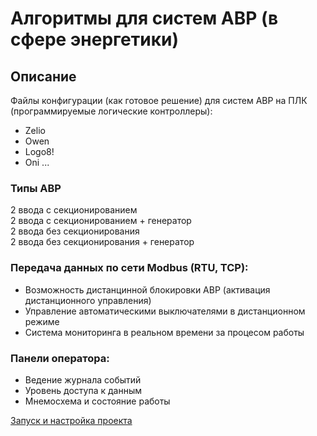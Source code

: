 # Алгоритмы для систем АВР (в сфере энергетики)

## Описание

Файлы конфигурации (как готовое решение) для систем АВР на ПЛК (программируемые логические контроллеры):
* Zelio
* Owen
* Logo8!
* Oni ...

### Типы АВР
2 ввода с секционированием <br>
2 ввода с секционированием + генератор<br>
2 ввода без секционирования<br>
2 ввода без секционирования + генератор<br>

### Передача данных по сети **Modbus** (RTU, TCP):
* Возможность дистанцинной блокировки АВР (активация дистанционного управления)
* Управление автоматическими выключателями в дистанционном режиме
* Система мониторинга в реальном времени за процесом работы

### Панели оператора:
* Ведение журнала событий
* Уровень доступа к данным
* Мнемосхема и состояние работы

[Запуск и настройка проекта](Settings.md)
